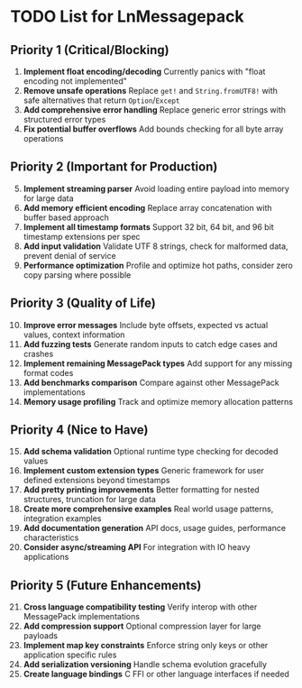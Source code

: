 # TODO List for LnMessagepack

## Priority 1 (Critical/Blocking)
1. **Implement float encoding/decoding**   Currently panics with "float encoding not implemented"
2. **Remove unsafe operations**   Replace `get!` and `String.fromUTF8!` with safe alternatives that return `Option`/`Except`
3. **Add comprehensive error handling**   Replace generic error strings with structured error types
4. **Fix potential buffer overflows**   Add bounds checking for all byte array operations

## Priority 2 (Important for Production)
5. **Implement streaming parser**   Avoid loading entire payload into memory for large data
6. **Add memory efficient encoding**   Replace array concatenation with buffer based approach
7. **Implement all timestamp formats**   Support 32 bit, 64 bit, and 96 bit timestamp extensions per spec
8. **Add input validation**   Validate UTF 8 strings, check for malformed data, prevent denial of service
9. **Performance optimization**   Profile and optimize hot paths, consider zero copy parsing where possible

## Priority 3 (Quality of Life)
10. **Improve error messages**   Include byte offsets, expected vs actual values, context information
11. **Add fuzzing tests**   Generate random inputs to catch edge cases and crashes
12. **Implement remaining MessagePack types**   Add support for any missing format codes
13. **Add benchmarks comparison**   Compare against other MessagePack implementations
14. **Memory usage profiling**   Track and optimize memory allocation patterns

## Priority 4 (Nice to Have)
15. **Add schema validation**   Optional runtime type checking for decoded values
16. **Implement custom extension types**   Generic framework for user defined extensions beyond timestamps
17. **Add pretty printing improvements**   Better formatting for nested structures, truncation for large data
18. **Create more comprehensive examples**   Real world usage patterns, integration examples
19. **Add documentation generation**   API docs, usage guides, performance characteristics
20. **Consider async/streaming API**   For integration with IO heavy applications

## Priority 5 (Future Enhancements)
21. **Cross language compatibility testing**   Verify interop with other MessagePack implementations
22. **Add compression support**   Optional compression layer for large payloads
23. **Implement map key constraints**   Enforce string only keys or other application specific rules
24. **Add serialization versioning**   Handle schema evolution gracefully
25. **Create language bindings**   C FFI or other language interfaces if needed
